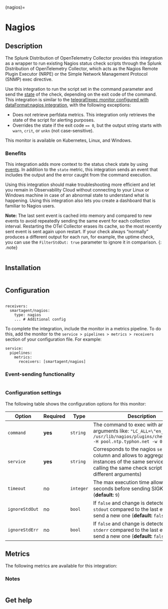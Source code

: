 (nagios)=

# Nagios

<meta name="Description" content="Use this Splunk Observability Cloud integration for the nagios monitor. See benefits, install, configuration, and metrics">

## Description

The Splunk Distribution of OpenTelemetry Collector provides this integration as a wrapper to run existing Nagios status check scripts through the Splunk Distribution of OpenTelemetry Collector, which acts as the Nagios Remote Plugin Executor (NRPE) or the Simple Network Management Protocol (SNMP) exec directive.

Use this integration to run the script set in the command parameter and send the [state](https://nagios-plugins.org/doc/guidelines.html#AEN78) of the check, depending on the exit code of the command. This integration is similar to the [telegraf/exec monitor configured with dataFormat:nagios integration](https://docs.splunk.com/Observability/gdi/exec/telegraf-exec.html), with the following exceptions:

- Does not retrieve perfdata metrics. This integration only retrieves the state of the script for alerting purposes.
- Overrides the state if the exit code `== 0`, but the output string starts with `warn`, `crit`, or `unkn` (not case-sensitive).

This monitor is available on Kubernetes, Linux, and Windows.

### Benefits

This integration adds more context to the status check state by using [events](https://docs.splunk.com/Observability/alerts-detectors-notifications/view-data-events.html#events-intro). In addition to the `state` metric, this integration sends an event that includes the output and the error caught from the command execution.

Using this integration should make troubleshooting more efficient and let you remain in Observability Cloud without connecting to your Linux or Windows machine in case of an abnormal state to understand what is happening. Using this integration also lets you create a dashboard that is familiar to Nagios users.

**Note:** The last sent event is cached into memory and compared to new events to avoid repeatedly sending the same event for each collection interval. Restarting the OTel Collector erases its cache, so the  most recently sent event is sent again upon restart. If your check always “normally” produces a different output for each run, for example, the uptime check, you can use the `FilterStdOut: true` parameter to ignore it in comparison.
{: .note}

```{include} /_includes/benefits.md
```

## Installation

```{include} /_includes/collector-installation.md
```

## Configuration

```{include} /_includes/configuration.md
```

```
receivers:
  smartagent/nagios:
    type: nagios
    ... # Additional config
```

To complete the integration, include the monitor in a metrics pipeline. To do this, add the monitor to the `service > pipelines > metrics > receivers` section of your configuration file. For example:

```
service:
  pipelines:
    metrics:
      receivers: [smartagent/nagios]
```

### Event-sending functionality

```{include} /_includes/event-sending-functionality.md
```

### Configuration settings

The following table shows the configuration options for this monitor:

| Option | Required | Type | Description |
| --- | --- | --- | --- |
| `command` | **yes** | `string` | The command to exec with any arguments like: `"LC_ALL=\"en_US.utf8\" /usr/lib/nagios/plugins/check_ntp_time -H pool.ntp.typhon.net -w 0.5 -c 1"` |
| `service` | **yes** | `string` | Corresponds to the nagios `service` column and allows to aggregate all instances of the same service (when calling the same check script with different arguments) |
| `timeout` | no | `integer` | The max execution time allowed in seconds before sending SIGKILL (**default:** `9`) |
| `ignoreStdOut` | no | `bool` | If `false` and change is detected on `stdout` compared to the last event it will send a new one (**default:** `false`) |
| `ignoreStdErr` | no | `bool` | If `false` and change is detected on `stderr` compared to the last event it will send a new one (**default:** `false`) |

## Metrics

The following metrics are available for this integration:

<div class="metrics-yaml" url="https://raw.githubusercontent.com/signalfx/signalfx-agent/main/pkg/monitors/nagios/metadata.yaml"></div>

### Notes

```{include} /_includes/metric-defs.md
```

## Get help

```{include} /_includes/troubleshooting.md
```
